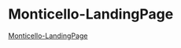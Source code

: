 # Monticello-LandingPage
[Monticello-LandingPage](https://irared95.github.io/Monticello-LandingPage/index.html)
